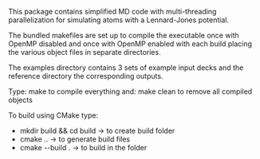 This package contains simplified MD code with multi-threading
parallelization for simulating atoms with a Lennard-Jones potential.

The bundled makefiles are set up to compile the executable once
with OpenMP disabled and once with OpenMP enabled with each build
placing the various object files in separate directories.

The examples directory contains 3 sets of example input decks
and the reference directory the corresponding outputs.

Type: make
to compile everything and: make clean
to remove all compiled objects

To build using CMake type:
- mkdir build && cd build -> to create build folder
- cmake .. 		  -> to generate build files
- cmake --build .	  -> to build in the folder

